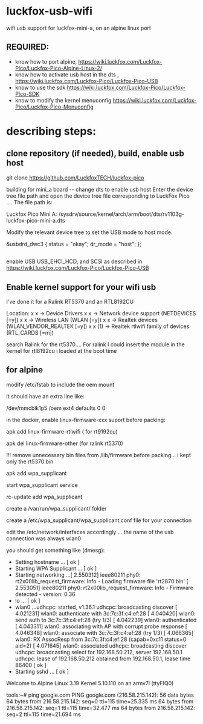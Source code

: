 # luckfox-usb-wifi
wifi usb support for luckfox-mini-a, on an alpine linux port

## REQUIRED: 
* know how to port alpine, https://wiki.luckfox.com/Luckfox-Pico/Luckfox-Pico-Alpine-Linux-2/
* know how to activate usb host in the dts , https://wiki.luckfox.com/Luckfox-Pico/Luckfox-Pico-USB
* know to use the sdk https://wiki.luckfox.com/Luckfox-Pico/Luckfox-Pico-SDK
* know to modify the kernel menuconfig https://wiki.luckfox.com/Luckfox-Pico/Luckfox-Pico-Menuconfig

# describing steps:

## clone repository (if needed), build, enable usb host 
git clone https://github.com/LuckfoxTECH/luckfox-pico

building for mini_a board
-- change dts to enable usb host
Enter the device tree file path and open the device tree file corresponding to LuckFox Pico .... The file path is:

Luckfox Pico Mini A: <SDK directory>/sysdrv/source/kernel/arch/arm/boot/dts/rv1103g-luckfox-pico-mini-a.dts

Modify the relevant device tree to set the USB mode to host mode.

&usbdrd_dwc3 {
    status = "okay";
    dr_mode = "host";
};

##
enable USB USB_EHCI_HCD, and SCSI as described in https://wiki.luckfox.com/Luckfox-Pico/Luckfox-Pico-USB

## Enable kernel support for your wifi usb

I've done it for a Ralink RT5370 and an RTL8192CU

Location:                                                                                                        x
  x     -> Device Drivers                                                                                              x
  x       -> Network device support (NETDEVICES [=y])                                                                  x
  x         -> Wireless LAN (WLAN [=y])                                                                                x
  x           -> Realtek devices (WLAN_VENDOR_REALTEK [=y])                                                            x
  x (1)         -> Realtek rtlwifi family of devices (RTL_CARDS [=m]) 

search Ralink for the rt5370.... For ralink I could insert the module in the kernel
 for rtl8192cu i loaded at the boot time

## for alpine
modify /etc/fstab to include the oem mount

it should have an extra line like:

/dev/mmcblk1p5          /oem            ext4    defaults        0       0


in the docker, enable linux-firmware-xxx suport before packing:

apk add linux-firmware-rtlwifi ( for rt9192cu)

apk del linux-firmware-other (for ralink rt5370) 

!!! remove unnecessary bin files from /lib/firmware before packing... i kept only the rt5370.bin

apk add wpa_supplicant

start wpa_supplicant service

rc-update add wpa_supplicant

create a /var/run/wpa_supplicant/ folder

create a /etc/wpa_supplicant/wpa_supplicant.conf file for your connection

edit the /etc/network/interfaces accordingly ... the name of the usb connection was always wlan0

you should get something like (dmesg):

 * Setting hostname ... [ ok ]
 * Starting WPA Supplicant ... [ ok ]
 * Starting networking ...[    2.550312] ieee80211 phy0: rt2x00lib_request_firmware: Info - Loading firmware file 'rt2870.bin'
[    2.553051] ieee80211 phy0: rt2x00lib_request_firmware: Info - Firmware detected - version: 0.36
 *   lo ... [ ok ]
 *   wlan0 ...udhcpc: started, v1.36.1
udhcpc: broadcasting discover
[    4.021231] wlan0: authenticate with 3c:7c:3f:c4:ef:28
[    4.040420] wlan0: send auth to 3c:7c:3f:c4:ef:28 (try 1/3)
[    4.042239] wlan0: authenticated
[    4.043311] wlan0: associating with AP with corrupt probe response
[    4.046348] wlan0: associate with 3c:7c:3f:c4:ef:28 (try 1/3)
[    4.066365] wlan0: RX AssocResp from 3c:7c:3f:c4:ef:28 (capab=0xc11 status=0 aid=2)
[    4.071645] wlan0: associated
udhcpc: broadcasting discover
udhcpc: broadcasting select for 192.168.50.212, server 192.168.50.1
udhcpc: lease of 192.168.50.212 obtained from 192.168.50.1, lease time 86400
 [ ok ]
 * Starting sshd ... [ ok ]

Welcome to Alpine Linux 3.19
Kernel 5.10.110 on an armv7l (ttyFIQ0)

tools:~# ping google.com
PING google.com (216.58.215.142): 56 data bytes
64 bytes from 216.58.215.142: seq=0 ttl=115 time=25.335 ms
64 bytes from 216.58.215.142: seq=1 ttl=115 time=32.477 ms
64 bytes from 216.58.215.142: seq=2 ttl=115 time=21.694 ms




























